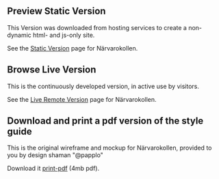 <h2>Preview Static Version</h2>
This Version was downloaded from hosting services to create a non-dynamic html- and js-only site.

See the [Static Version](static-version/) page for Närvarokollen.   

<h2>Browse Live Version</h2>
This is the continuously developed version, in active use by visitors.

See the [Live Remote Version](http://narvarokollen.eniro.se) page for Närvarokollen.   

<h2>Download and print a pdf version of the style guide</h2>
This is the original wireframe and mockup for Närvarokollen, provided to you by design shaman "@papplo"

Download it [print-pdf](../app/assets/narvarokollen-resp-style-guide-master.pdf) (4mb pdf).   
